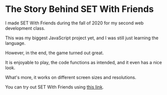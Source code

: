 # The Story Behind SET With Friends

I made SET With Friends during the fall of 2020 for my second web development class.

This was my biggest JavaScript project yet, and I was still just learning the language.

However, in the end, the game turned out great. 

It is enjoyable to play, the code functions as intended, and it even has a nice look.

What's more, it works on different screen sizes and resolutions.

You can try out SET With Friends using [this link](https://people.inf.elte.hu/gshkd4/pages/games/set-with-friends/).
